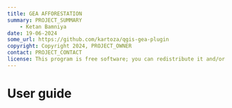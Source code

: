 ```yaml
---
title: GEA AFFORESTATION
summary: PROJECT_SUMMARY
    - Ketan Bamniya
date: 19-06-2024
some_url: https://github.com/kartoza/qgis-gea-plugin
copyright: Copyright 2024, PROJECT_OWNER
contact: PROJECT_CONTACT
license: This program is free software; you can redistribute it and/or modify it under the terms of the GNU Affero General Public License as published by the Free Software Foundation; either version 3 of the License, or (at your option) any later version.
---
```


# User guide
<!-- Narrative Instructions on how to use the product/platform -->
<!-- Replace all of the titles with relevant titles -->
